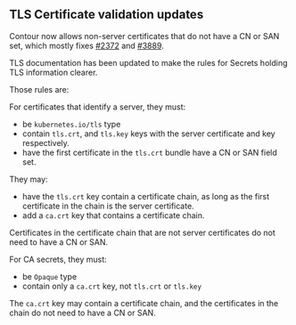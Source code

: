 ## TLS Certificate validation updates

Contour now allows non-server certificates that do not have a CN or SAN set, which mostly fixes
[#2372](https://github.com/projectcontour/contour/issues/2372) and [#3889](https://github.com/projectcontour/contour/issues/3889).

TLS documentation has been updated to make the rules for Secrets holding TLS information clearer.

Those rules are:

For certificates that identify a server, they must:
- be `kubernetes.io/tls` type
- contain `tls.crt`, and `tls.key` keys with the server certificate and key respectively.
- have the first certificate in the `tls.crt` bundle have a CN or SAN field set.

They may:
- have the `tls.crt` key contain a certificate chain, as long as the first certificate in the chain is the server certificate.
- add a `ca.crt` key that contains a certificate chain.

Certificates in the certificate chain that are not server certificates do not need to have a CN or SAN.

For CA secrets, they must:
- be `Opaque` type
- contain only a `ca.crt` key, not `tls.crt` or `tls.key`

The `ca.crt` key may contain a certificate chain, and the certificates in the chain do not need to have a CN or SAN.

